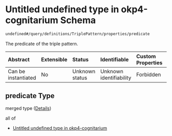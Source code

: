 # Untitled undefined type in okp4-cognitarium Schema

```txt
undefined#/query/definitions/TriplePattern/properties/predicate
```

The predicate of the triple pattern.

| Abstract            | Extensible | Status         | Identifiable            | Custom Properties | Additional Properties | Access Restrictions | Defined In                                                                     |
| :------------------ | :--------- | :------------- | :---------------------- | :---------------- | :-------------------- | :------------------ | :----------------------------------------------------------------------------- |
| Can be instantiated | No         | Unknown status | Unknown identifiability | Forbidden         | Allowed               | none                | [okp4-cognitarium.json\*](schema/okp4-cognitarium.json "open original schema") |

## predicate Type

merged type ([Details](okp4-cognitarium-querymsg-definitions-triplepattern-properties-predicate.md))

all of

*   [Untitled undefined type in okp4-cognitarium](okp4-cognitarium-querymsg-definitions-triplepattern-properties-predicate-allof-0.md "check type definition")
